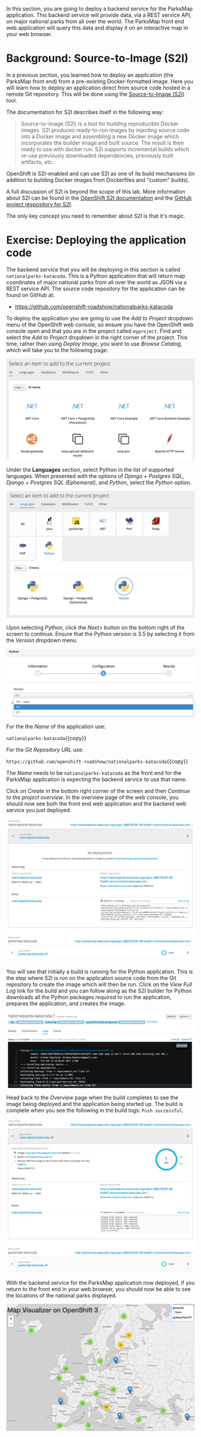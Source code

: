 In this section, you are going to deploy a backend service for the ParksMap application. This backend service will provide data, via a REST service API, on major national parks from all over the world. The ParksMap front end web application will query this data and display it on an interactive map in your web browser.

# Background: Source-to-Image (S2I)

In a previous section, you learned how to deploy an application (the ParksMap front end) from a pre-existing Docker-formatted image. Here you will learn how to deploy an application direct from source code hosted in a remote Git repository. This will be done using the [Source-to-Image (S2I)](https://github.com/openshift/source-to-image) tool.

The documentation for S2I describes itself in the following way:

> Source-to-image (S2I) is a tool for building reproducible Docker images. S2I
produces ready-to-run images by injecting source code into a Docker image and
assembling a new Docker image which incorporates the builder image and built
source. The result is then ready to use with docker run. S2I supports
incremental builds which re-use previously downloaded dependencies, previously
built artifacts, etc.

OpenShift is S2I-enabled and can use S2I as one of its build mechanisms (in addition to building Docker images from Dockerfiles and "custom" builds).

A full discussion of S2I is beyond the scope of this lab. More information about S2I can be found in the [OpenShift S2I documentation](https://docs.openshift.org/latest/creating_images/s2i.html) and the [GitHub project respository for S2I](https://github.com/openshift/source-to-image).

The only key concept you need to remember about S2I is that it's magic.

# Exercise: Deploying the application code

The backend service that you will be deploying in this section is called `nationalparks-katacoda`. This is a Python application that will return map coordinates of major national parks from all over the world as JSON via a REST service API. The source code repository for the application can be found on GitHub at:

* https://github.com/openshift-roadshow/nationalparks-katacoda

To deploy the application you are going to use the *Add to Project* dropdown menu of the OpenShift web console, so ensure you have the OpenShift web console open and that you are in the project called `myproject`. Find and select the *Add to Project* dropdown in the right corner of the project. This time, rather than using *Deploy Image*, you want to use *Browse Catalog*, which will take you to the following page:

![Browse Catalog](../../assets/introduction/getting-started/6browse-catalog.png)

Under the **Languages** section, select Python in the list of supported languages. When presented with the options of *Django + Postgres SQL*, *Django + Postgres SQL (Ephemeral)*, and *Python*, select the *Python* option.

![Python Builder](../../assets/introduction/getting-started/6python-builder.png)

Upon selecting Python, click the *Next>* button on the bottom right of the screen to continue. Ensure that the Python version is 3.5 by selecting it from the *Version* dropdown menu.

![Create Python](../../assets/introduction/getting-started/6python-version.png)

For the the *Name* of the application use:

``nationalparks-katacoda``{{copy}}

For the *Git Repository URL* use:

``https://github.com/openshift-roadshow/nationalparks-katacoda``{{copy}}

The *Name* needs to be ``nationalparks-katacoda`` as the front end for the ParksMap application is expecting the backend service to use that name.

Click on *Create* in the bottom right corner of the screen and then *Continue to the project overview*. In the overview page of the web console, you should now see both the front end web application and the backend web service you just deployed.

![Build Running](../../assets/introduction/getting-started/6build-running.png)

You will see that initially a build is running for the Python application. This is the step where S2I is run on the application source code from the Git repository to create the image which will then be run. Click on the *View Full Log* link for the build and you can follow along as the S2I builder for Python downloads all the Python packages required to run the application, prepares the application, and creates the image.

![Build Logs](../../assets/introduction/getting-started/6build-logs.png)

Head back to the *Overview* page when the build completes to see the image being deployed and the application being started up. The build is complete when you see the following in the build logs: `Push successful`.

![Build Complete](../../assets/introduction/getting-started/6build-complete.png)

With the backend service for the ParksMap application now deployed, if you return to the front end in your web browser, you should now be able to see the locations of the national parks displayed.

![ParksMap Front End](../../assets/introduction/getting-started/6parksmap-frontend.png)
